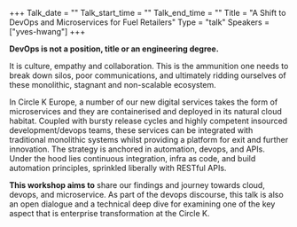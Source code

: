 +++
Talk_date = ""
Talk_start_time = ""
Talk_end_time = ""
Title = "A Shift to DevOps and Microservices for Fuel Retailers"
Type = "talk"
Speakers = ["yves-hwang"]
+++

**DevOps is not a position, title or an engineering degree.** 

It is culture, empathy and collaboration. This is the ammunition one needs to break down silos, poor communications, and ultimately ridding ourselves of these monolithic, stagnant and non-scalable ecosystem.

In Circle K Europe, a number of our new digital services takes the form of microservices and they are containerised and deployed in its natural cloud habitat. Coupled with bursty release cycles and highly competent insourced development/devops teams, these services can be integrated with traditional monolithic systems whilst providing a platform for exit and further innovation. The strategy is anchored in automation, devops, and APIs. Under the hood lies continuous integration, infra as code, and build automation principles, sprinkled liberally with RESTful APIs.

**This workshop aims to** share our findings and journey towards cloud, devops, and microservice. As part of the devops discourse, this talk is also an open dialogue and a technical deep dive for examining one of the key aspect that is enterprise transformation at the Circle K.
